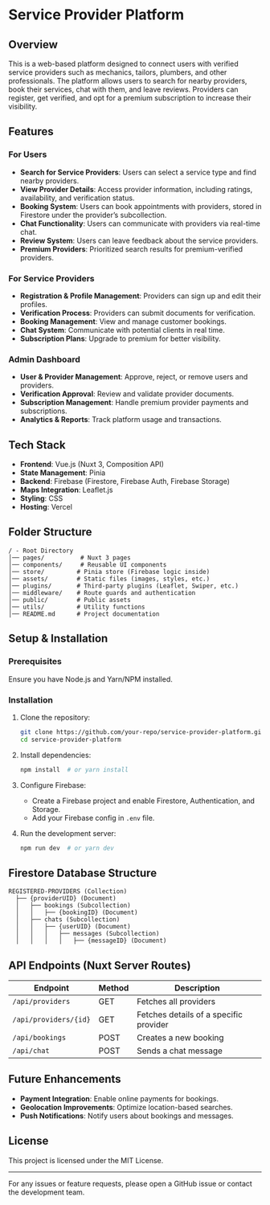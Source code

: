 # Service Provider Platform

## Overview
This is a web-based platform designed to connect users with verified service providers such as mechanics, tailors, plumbers, and other professionals. The platform allows users to search for nearby providers, book their services, chat with them, and leave reviews. Providers can register, get verified, and opt for a premium subscription to increase their visibility.

## Features
### For Users
- **Search for Service Providers**: Users can select a service type and find nearby providers.
- **View Provider Details**: Access provider information, including ratings, availability, and verification status.
- **Booking System**: Users can book appointments with providers, stored in Firestore under the provider’s subcollection.
- **Chat Functionality**: Users can communicate with providers via real-time chat.
- **Review System**: Users can leave feedback about the service providers.
- **Premium Providers**: Prioritized search results for premium-verified providers.

### For Service Providers
- **Registration & Profile Management**: Providers can sign up and edit their profiles.
- **Verification Process**: Providers can submit documents for verification.
- **Booking Management**: View and manage customer bookings.
- **Chat System**: Communicate with potential clients in real time.
- **Subscription Plans**: Upgrade to premium for better visibility.

### Admin Dashboard
- **User & Provider Management**: Approve, reject, or remove users and providers.
- **Verification Approval**: Review and validate provider documents.
- **Subscription Management**: Handle premium provider payments and subscriptions.
- **Analytics & Reports**: Track platform usage and transactions.

## Tech Stack
- **Frontend**: Vue.js (Nuxt 3, Composition API)
- **State Management**: Pinia
- **Backend**: Firebase (Firestore, Firebase Auth, Firebase Storage)
- **Maps Integration**: Leaflet.js
- **Styling**: CSS
- **Hosting**: Vercel

## Folder Structure
```
/ - Root Directory
│── pages/          # Nuxt 3 pages
│── components/     # Reusable UI components
│── store/         # Pinia store (Firebase logic inside)
│── assets/        # Static files (images, styles, etc.)
│── plugins/       # Third-party plugins (Leaflet, Swiper, etc.)
│── middleware/    # Route guards and authentication
│── public/        # Public assets
│── utils/         # Utility functions
│── README.md      # Project documentation
```

## Setup & Installation
### Prerequisites
Ensure you have Node.js and Yarn/NPM installed.

### Installation
1. Clone the repository:
   ```sh
   git clone https://github.com/your-repo/service-provider-platform.git
   cd service-provider-platform
   ```
2. Install dependencies:
   ```sh
   npm install  # or yarn install
   ```
3. Configure Firebase:
   - Create a Firebase project and enable Firestore, Authentication, and Storage.
   - Add your Firebase config in `.env` file.

4. Run the development server:
   ```sh
   npm run dev  # or yarn dev
   ```

## Firestore Database Structure
```
REGISTERED-PROVIDERS (Collection)
  ├── {providerUID} (Document)
  │   ├── bookings (Subcollection)
  │   │   ├── {bookingID} (Document)
  │   ├── chats (Subcollection)
  │   │   ├── {userUID} (Document)
  │   │   │   ├── messages (Subcollection)
  │   │   │   │   ├── {messageID} (Document)
```

## API Endpoints (Nuxt Server Routes)
| Endpoint | Method | Description |
|----------|--------|-------------|
| `/api/providers` | GET | Fetches all providers |
| `/api/providers/{id}` | GET | Fetches details of a specific provider |
| `/api/bookings` | POST | Creates a new booking |
| `/api/chat` | POST | Sends a chat message |

## Future Enhancements
- **Payment Integration**: Enable online payments for bookings.
- **Geolocation Improvements**: Optimize location-based searches.
- **Push Notifications**: Notify users about bookings and messages.

## License
This project is licensed under the MIT License.

---

For any issues or feature requests, please open a GitHub issue or contact the development team.

